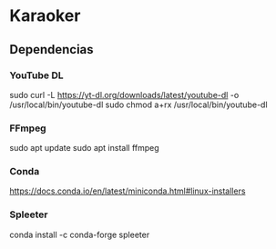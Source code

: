 # Karaoker

## Dependencias

### YouTube DL
sudo curl -L https://yt-dl.org/downloads/latest/youtube-dl -o /usr/local/bin/youtube-dl
sudo chmod a+rx /usr/local/bin/youtube-dl

### FFmpeg
sudo apt update
sudo apt install ffmpeg

### Conda
https://docs.conda.io/en/latest/miniconda.html#linux-installers

### Spleeter
conda install -c conda-forge spleeter